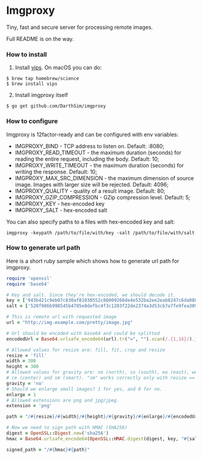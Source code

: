 # Imgproxy

Tiny, fast and secure server for processing remote images.

Full README is on the way.

### How to install

1. Install [vips](https://github.com/jcupitt/libvips). On macOS you can do:

```
$ brew tap homebrew/science
$ brew install vips
```

2. Install imgproxy itself

```
$ go get github.com/DarthSim/imgproxy
```

### How to configure

Imgproxy is 12factor-ready and can be configured with env variables:

* IMGPROXY_BIND - TCP address to listen on. Default: :8080;
* IMGPROXY_READ_TIMEOUT - the maximum duration (seconds) for reading the entire request, including the body. Default: 10;
* IMGPROXY_WRITE_TIMEOUT - the maximum duration (seconds) for writing the response. Default: 10;
* IMGPROXY_MAX_SRC_DIMENSION - the maximum dimension of source image. Images with larger size will be rejected. Default: 4096;
* IMGPROXY_QUALITY - quality of a result image. Default: 80;
* IMGPROXY_GZIP_COMPRESSION - GZip compression level. Default: 5;
* IMGPROXY_KEY - hex-encoded key
* IMGPROXY_SALT - hex-encoded salt

You can also specify paths to a files with hex-encoded key and salt:

```
imgproxy -keypath /path/to/file/with/key -salt /path/to/file/with/salt
```

### How to generate url path

Here is a short ruby sample which shows how to generate url path for imgproxy.

```ruby
require 'openssl'
require 'base64'

# Key and salt. Since they're hex-encoded, we should decode it.
key = ['943b421c9eb07c830af81030552c86009268de4e532ba2ee2eab8247c6da0881'].pack("H*")
salt = ['520f986b998545b4785e0defbc4f3c1203f22de2374a3d53cb7a7fe9fea309c5'].pack("H*")

# This is remote url with requested image
url = "http://img.example.com/pretty/image.jpg"

# Url should be encoded with base64 and could be splitted
encodedUrl = Base64.urlsafe_encode64(url).tr("=", "").scan(/.{1,16}/).join("/")

# Allowed values for resize are: fill, fit, crop and resize
resize = 'fill'
width = 300
height = 300
# Allowed values for gravity are: no (north), so (south), ea (east), we (west)
# ce (center) and sm (smart). "sm" works correctly only with resize == crop.
gravity = 'no'
# Should we enlarge small images? 1 for yes, and 0 for no.
enlarge = 1
# Allowed extensions are png and jpg/jpeg.
extension = 'png'

path = "/#{resize}/#{width}/#{height}/#{gravity}/#{enlarge}/#{encodedUrl}.#{extension}"

# Now we need to sign path with HMAC (SHA256)
digest = OpenSSL::Digest.new('sha256')
hmac = Base64.urlsafe_encode64(OpenSSL::HMAC.digest(digest, key, "#{salt}#{path}")).tr('=', '')

signed_path = "/#{hmac}#{path}"
```
